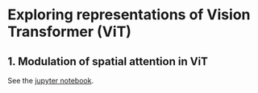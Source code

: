 # Exploring representations of Vision Transformer (ViT)

## 1. Modulation of spatial attention in ViT

See the [jupyter notebook](https://github.com/hyunwoogu/vit_represent/blob/main/vit_attention_modulation.ipynb).